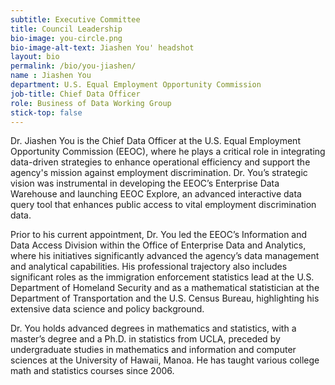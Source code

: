 ```yaml
---
subtitle: Executive Committee
title: Council Leadership
bio-image: you-circle.png
bio-image-alt-text: Jiashen You' headshot
layout: bio
permalink: /bio/you-jiashen/
name : Jiashen You
department: U.S. Equal Employment Opportunity Commission
job-title: Chief Data Officer
role: Business of Data Working Group
stick-top: false
---
```


Dr. Jiashen You is the Chief Data Officer at the U.S. Equal Employment Opportunity Commission (EEOC), where he plays a critical role in integrating data-driven strategies to enhance operational efficiency and support the agency's mission against employment discrimination. Dr. You’s strategic vision was instrumental in developing the EEOC’s Enterprise Data Warehouse and launching EEOC Explore, an advanced interactive data query tool that enhances public access to vital employment discrimination data.

Prior to his current appointment, Dr. You led the EEOC’s Information and Data Access Division within the Office of Enterprise Data and Analytics, where his initiatives significantly advanced the agency’s data management and analytical capabilities. His professional trajectory also includes significant roles as the immigration enforcement statistics lead at the U.S. Department of Homeland Security and as a mathematical statistician at the Department of Transportation and the U.S. Census Bureau, highlighting his extensive data science and policy background.

Dr. You holds advanced degrees in mathematics and statistics, with a master’s degree and a Ph.D. in statistics from UCLA, preceded by undergraduate studies in mathematics and information and computer sciences at the University of Hawaii, Manoa. He has taught various college math and statistics courses since 2006.
